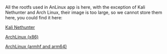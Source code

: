 All the rootfs used in AnLinux app is here, with the exception of Kali Nethunter and Arch Linux, their image is too large, so we cannot store them here, you could find it here:

[Kali Nethunter](https://build.nethunter.com/kalifs/kalifs-latest/)

[ArchLinux (x86)](https://mirrors.ocf.berkeley.edu/archlinux/iso/latest/)

[ArchLinux (armhf and arm64)](http://os.archlinuxarm.org/os/)
